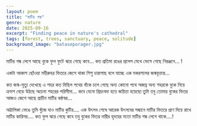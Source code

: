 ```yaml
---
layout: poem
title: "মাটির গন্ধ"
genre: nature
date: 2025-09-16
excerpt: "Finding peace in nature's cathedral"
tags: [forest, trees, sanctuary, peace, solitude]
background_image: "bataseporager.jpg"
---
```


মাটির গন্ধ লেগে আছে বুকে
ফুল ফুটে ঝরে গেছে কবে... 
কত প্রতিমা রঙের প্রলেপ মেখে 
ভেসে গেছে নিরঞ্জনে... ! 

একটা আকাশ ছোঁওয়া মহীরুহর ভিতরে 
জেগে থাকা শিশু চারাগাছ বলে যাচ্ছে
এক মকরশলের জন্মবৃত্তান্ত... 

কত জন্ম-মৃত্যু দেখেছে এ শহর
কত মিছিল পথের বাঁকে চলে গেছে
অন্য কোনো পথে 
অজস্র অন্য শহরকে বুকে নিয়ে ক্রমশ 
বেড়ে উঠছে অচেনা শহরের পরিসীমা...
কবে যেনো প্রিয়ংবদা হতে জয়িতা হয়েছো তুমি
তবু তোমার বুকের ভিতর আজও 
জেগে আছে প্রাচীন মাটির কন্ঠস্বর... 

অট্টালিকা ভেঙে তুমি খুঁজে যাও
মাটির কুটির.... 
এক উৎসব শেষে আরেক উৎসবের সন্ধানে
মাটির ভিতরে প্রাণ দিয়ে রাখে 
মাটির কারিগর.... 
কত ফুল ঝরে গেছে কবে
তবু বুকের ভিতর নারীর হৃদয়ের মতো
মাটির গন্ধ লেগে থাকে....!
